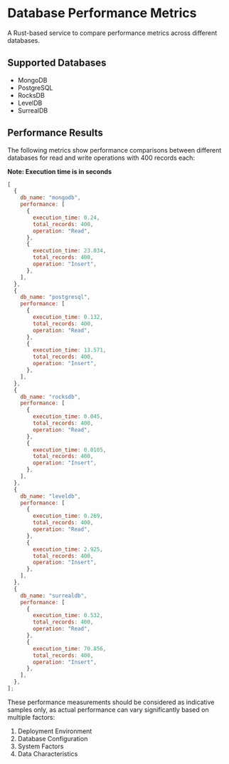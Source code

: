 # Database Performance Metrics

A Rust-based service to compare performance metrics across different databases.

## Supported Databases

- MongoDB
- PostgreSQL
- RocksDB
- LevelDB
- SurrealDB

## Performance Results

The following metrics show performance comparisons between different databases for read and write operations with 400 records each:

**Note: Execution time is in seconds**

```js
[
  {
    db_name: "mongodb",
    performance: [
      {
        execution_time: 0.24,
        total_records: 400,
        operation: "Read",
      },
      {
        execution_time: 23.034,
        total_records: 400,
        operation: "Insert",
      },
    ],
  },
  {
    db_name: "postgresql",
    performance: [
      {
        execution_time: 0.132,
        total_records: 400,
        operation: "Read",
      },
      {
        execution_time: 13.571,
        total_records: 400,
        operation: "Insert",
      },
    ],
  },
  {
    db_name: "rocksdb",
    performance: [
      {
        execution_time: 0.045,
        total_records: 400,
        operation: "Read",
      },
      {
        execution_time: 0.0105,
        total_records: 400,
        operation: "Insert",
      },
    ],
  },
  {
    db_name: "leveldb",
    performance: [
      {
        execution_time: 0.269,
        total_records: 400,
        operation: "Read",
      },
      {
        execution_time: 2.925,
        total_records: 400,
        operation: "Insert",
      },
    ],
  },
  {
    db_name: "surrealdb",
    performance: [
      {
        execution_time: 0.532,
        total_records: 400,
        operation: "Read",
      },
      {
        execution_time: 70.856,
        total_records: 400,
        operation: "Insert",
      },
    ],
  },
];
```

These performance measurements should be considered as indicative samples only, as actual performance can vary significantly based on multiple factors:

1. Deployment Environment
2. Database Configuration
3. System Factors
4. Data Characteristics
